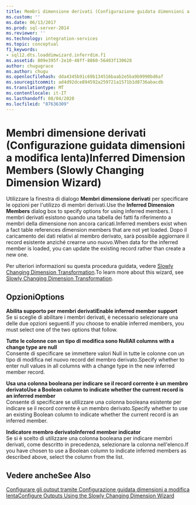 ```yaml
---
title: Membri dimensione derivati (Configurazione guidata dimensioni a modifica lenta) | Microsoft Docs
ms.custom: ''
ms.date: 06/13/2017
ms.prod: sql-server-2014
ms.reviewer: ''
ms.technology: integration-services
ms.topic: conceptual
f1_keywords:
- sql12.dts.loaddimwizard.inferrdim.f1
ms.assetid: 809e395f-2e10-48ff-8860-56403f130628
author: chugugrace
ms.author: chugu
ms.openlocfilehash: dda4345b91c69b134516baab2e5ba9b9990bd6af
ms.sourcegitcommit: ad4d92dce894592a259721a1571b1d8736abacdb
ms.translationtype: MT
ms.contentlocale: it-IT
ms.lasthandoff: 08/04/2020
ms.locfileid: "87636309"
---
```

# <a name="inferred-dimension-members-slowly-changing-dimension-wizard"></a><span data-ttu-id="f6193-102">Membri dimensione derivati (Configurazione guidata dimensioni a modifica lenta)</span><span class="sxs-lookup"><span data-stu-id="f6193-102">Inferred Dimension Members (Slowly Changing Dimension Wizard)</span></span>
  <span data-ttu-id="f6193-103">Utilizzare la finestra di dialogo **Membri dimensione derivati** per specificare le opzioni per l'utilizzo di membri derivati.</span><span class="sxs-lookup"><span data-stu-id="f6193-103">Use the **Inferred Dimension Members** dialog box to specify options for using inferred members.</span></span> <span data-ttu-id="f6193-104">I membri derivati esistono quando una tabella dei fatti fa riferimento a membri della dimensione non ancora caricati.</span><span class="sxs-lookup"><span data-stu-id="f6193-104">Inferred members exist when a fact table references dimension members that are not yet loaded.</span></span> <span data-ttu-id="f6193-105">Dopo il caricamento dei dati relativi al membro derivato, sarà possibile aggiornare il record esistente anziché crearne uno nuovo.</span><span class="sxs-lookup"><span data-stu-id="f6193-105">When data for the inferred member is loaded, you can update the existing record rather than create a new one.</span></span>  
  
 <span data-ttu-id="f6193-106">Per ulteriori informazioni su questa procedura guidata, vedere [Slowly Changing Dimension Transformation](slowly-changing-dimension-transformation.md).</span><span class="sxs-lookup"><span data-stu-id="f6193-106">To learn more about this wizard, see [Slowly Changing Dimension Transformation](slowly-changing-dimension-transformation.md).</span></span>  
  
## <a name="options"></a><span data-ttu-id="f6193-107">Opzioni</span><span class="sxs-lookup"><span data-stu-id="f6193-107">Options</span></span>  
 <span data-ttu-id="f6193-108">**Abilita supporto per membri derivati**</span><span class="sxs-lookup"><span data-stu-id="f6193-108">**Enable inferred member support**</span></span>  
 <span data-ttu-id="f6193-109">Se si sceglie di abilitare i membri derivati, è necessario selezionare una delle due opzioni seguenti.</span><span class="sxs-lookup"><span data-stu-id="f6193-109">If you choose to enable inferred members, you must select one of the two options that follow.</span></span>  
  
 <span data-ttu-id="f6193-110">**Tutte le colonne con un tipo di modifica sono Null**</span><span class="sxs-lookup"><span data-stu-id="f6193-110">**All columns with a change type are null**</span></span>  
 <span data-ttu-id="f6193-111">Consente di specificare se immettere valori Null in tutte le colonne con un tipo di modifica nel nuovo record del membro derivato.</span><span class="sxs-lookup"><span data-stu-id="f6193-111">Specify whether to enter null values in all columns with a change type in the new inferred member record.</span></span>  
  
 <span data-ttu-id="f6193-112">**Usa una colonna booleana per indicare se il record corrente è un membro derivato**</span><span class="sxs-lookup"><span data-stu-id="f6193-112">**Use a Boolean column to indicate whether the current record is an inferred member**</span></span>  
 <span data-ttu-id="f6193-113">Consente di specificare se utilizzare una colonna booleana esistente per indicare se il record corrente è un membro derivato.</span><span class="sxs-lookup"><span data-stu-id="f6193-113">Specify whether to use an existing Boolean column to indicate whether the current record is an inferred member.</span></span>  
  
 <span data-ttu-id="f6193-114">**Indicatore membro derivato**</span><span class="sxs-lookup"><span data-stu-id="f6193-114">**Inferred member indicator**</span></span>  
 <span data-ttu-id="f6193-115">Se si è scelto di utilizzare una colonna booleana per indicare membri derivati, come descritto in precedenza, selezionare la colonna nell'elenco.</span><span class="sxs-lookup"><span data-stu-id="f6193-115">If you have chosen to use a Boolean column to indicate inferred members as described above, select the column from the list.</span></span>  
  
## <a name="see-also"></a><span data-ttu-id="f6193-116">Vedere anche</span><span class="sxs-lookup"><span data-stu-id="f6193-116">See Also</span></span>  
 [<span data-ttu-id="f6193-117">Configurare gli output tramite Configurazione guidata dimensioni a modifica lenta</span><span class="sxs-lookup"><span data-stu-id="f6193-117">Configure Outputs Using the Slowly Changing Dimension Wizard</span></span>](configure-outputs-using-the-slowly-changing-dimension-wizard.md)  
  
  
